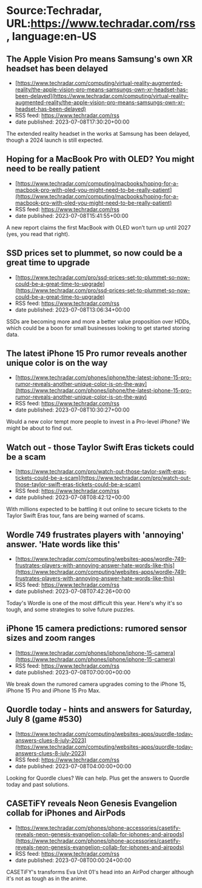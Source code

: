 # Source:Techradar, URL:https://www.techradar.com/rss, language:en-US

## The Apple Vision Pro means Samsung's own XR headset has been delayed
 - [https://www.techradar.com/computing/virtual-reality-augmented-reality/the-apple-vision-pro-means-samsungs-own-xr-headset-has-been-delayed](https://www.techradar.com/computing/virtual-reality-augmented-reality/the-apple-vision-pro-means-samsungs-own-xr-headset-has-been-delayed)
 - RSS feed: https://www.techradar.com/rss
 - date published: 2023-07-08T17:30:20+00:00

The extended reality headset in the works at Samsung has been delayed, though a 2024 launch is still expected.

## Hoping for a MacBook Pro with OLED? You might need to be really patient
 - [https://www.techradar.com/computing/macbooks/hoping-for-a-macbook-pro-with-oled-you-might-need-to-be-really-patient](https://www.techradar.com/computing/macbooks/hoping-for-a-macbook-pro-with-oled-you-might-need-to-be-really-patient)
 - RSS feed: https://www.techradar.com/rss
 - date published: 2023-07-08T15:41:55+00:00

A new report claims the first MacBook with OLED won’t turn up until 2027 (yes, you read that right).

## SSD prices set to plummet, so now could be a great time to upgrade
 - [https://www.techradar.com/pro/ssd-prices-set-to-plummet-so-now-could-be-a-great-time-to-upgrade](https://www.techradar.com/pro/ssd-prices-set-to-plummet-so-now-could-be-a-great-time-to-upgrade)
 - RSS feed: https://www.techradar.com/rss
 - date published: 2023-07-08T13:06:34+00:00

SSDs are becoming more and more a better value proposition over HDDs, which could be a boon for small businesses looking to get started storing data.

## The latest iPhone 15 Pro rumor reveals another unique color is on the way
 - [https://www.techradar.com/phones/iphone/the-latest-iphone-15-pro-rumor-reveals-another-unique-color-is-on-the-way](https://www.techradar.com/phones/iphone/the-latest-iphone-15-pro-rumor-reveals-another-unique-color-is-on-the-way)
 - RSS feed: https://www.techradar.com/rss
 - date published: 2023-07-08T10:30:27+00:00

Would a new color tempt more people to invest in a Pro-level iPhone? We might be about to find out.

## Watch out - those Taylor Swift Eras tickets could be a scam
 - [https://www.techradar.com/pro/watch-out-those-taylor-swift-eras-tickets-could-be-a-scam](https://www.techradar.com/pro/watch-out-those-taylor-swift-eras-tickets-could-be-a-scam)
 - RSS feed: https://www.techradar.com/rss
 - date published: 2023-07-08T08:42:12+00:00

With millions expected to be battling it out online to secure tickets to the Taylor Swift Eras tour, fans are being warned of scams.

## Wordle 749 frustrates players with 'annoying' answer. 'Hate words like this'
 - [https://www.techradar.com/computing/websites-apps/wordle-749-frustrates-players-with-annoying-answer-hate-words-like-this](https://www.techradar.com/computing/websites-apps/wordle-749-frustrates-players-with-annoying-answer-hate-words-like-this)
 - RSS feed: https://www.techradar.com/rss
 - date published: 2023-07-08T07:42:26+00:00

Today's Wordle is one of the most difficult this year. Here's why it's so tough, and some strategies to solve future puzzles.

## iPhone 15 camera predictions: rumored sensor sizes and zoom ranges
 - [https://www.techradar.com/phones/iphone/iphone-15-camera](https://www.techradar.com/phones/iphone/iphone-15-camera)
 - RSS feed: https://www.techradar.com/rss
 - date published: 2023-07-08T07:00:00+00:00

We break down the rumored camera upgrades coming to the iPhone 15, iPhone 15 Pro and iPhone 15 Pro Max.

## Quordle today - hints and answers for Saturday, July 8 (game #530)
 - [https://www.techradar.com/computing/websites-apps/quordle-today-answers-clues-8-july-2023](https://www.techradar.com/computing/websites-apps/quordle-today-answers-clues-8-july-2023)
 - RSS feed: https://www.techradar.com/rss
 - date published: 2023-07-08T04:00:00+00:00

Looking for Quordle clues? We can help. Plus get the answers to Quordle today and past solutions.

## CASETiFY reveals Neon Genesis Evangelion collab for iPhones and AirPods
 - [https://www.techradar.com/phones/phone-accessories/casetify-reveals-neon-genesis-evangelion-collab-for-iphones-and-airpods](https://www.techradar.com/phones/phone-accessories/casetify-reveals-neon-genesis-evangelion-collab-for-iphones-and-airpods)
 - RSS feed: https://www.techradar.com/rss
 - date published: 2023-07-08T00:00:24+00:00

CASETiFY's transforms Eva Unit 01's head into an AirPod charger although it's not as tough as in the anime.

